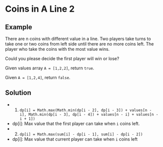 # Coins in A Line 2
## Example
There are n coins with different value in a line. Two players take turns to take one or two coins from left side until there are no more coins left. The player who take the coins with the most value wins.

Could you please decide the first player will win or lose?

Given values array `A = [1,2,2]`, return `true`.

Given `A = [1,2,4]`, return `false`.

## Solution
- 1) `dp[i] = Math.max(Math.min(dp[i - 2], dp[i - 3]) + values[n - i], Math.min(dp[i - 3], dp[i - 4]) + values[n - i] + values[n - i + 1])`
 - dp[i]: Max value that the first player can take when `i` coins left. 
- 2) `dp[i] = Math.max(sum[i] - dp[i - 1], sum[i] - dp[i - 2])`
 - dp[i]: Max value that current player can take when `i` coins left
